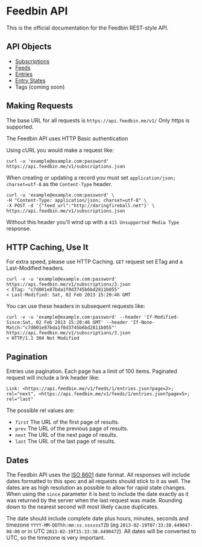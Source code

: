 Feedbin API
===========

This is the official documentation for the Feedbin REST-style API.

API Objects
-----------

- [Subscriptions](content/subscriptions.md)
- [Feeds](content/feeds.md)
- [Entries](content/entries.md)
- [Entry States](content/entry-states.md)
- Tags (coming soon)

Making Requests
---------------

The base URL for all requests is `https://api.feedbin.me/v1/` Only https is supported.

The Feedbin API uses HTTP Basic authentication

Using cURL you would make a request like: 

```shell
curl -u 'example@example.com:password' https://api.feedbin.me/v1/subscriptions.json
```

When creating or updating a record you must set `application/json; charset=utf-8` as the `Content-Type` header.

```shell
curl -u 'example@example.com:password' \
-H "Content-Type: application/json; charset=utf-8" \
-X POST -d '{"feed_url":"http://daringfireball.net"}' \
https://api.feedbin.me/v1/subscriptions.json
```

Without this header you'll wind up with a `415 Unsupported Media Type` response.

HTTP Caching, Use It
--------------------
For extra speed, please use HTTP Caching. `GET` request set ETag and a Last-Modified headers. 

```shell
curl -v -u 'example@example.com:password'  https://api.feedbin.me/v1/subscriptions/3.json
< ETag: "c7d001e87bda1f0d3745b6bd2811b055"
< Last-Modified: Sat, 02 Feb 2013 15:20:46 GMT
```

You can use these headers in subsequent requests like:

```shell
curl -v -u 'example@example.com:password' --header 'If-Modified-Since:Sat, 02 Feb 2013 15:20:46 GMT' --header 'If-None-Match:"c7d001e87bda1f0d3745b6bd2811b055"' https://api.feedbin.me/v1/subscriptions/3.json
< HTTP/1.1 304 Not Modified
```

Pagination
----------
Entries use pagination. Each page has a limit of 100 items. Paginated request will include a link header like:

```
Link: <https://api.feedbin.me/v1/feeds/1/entries.json?page=2>; rel="next", <https://api.feedbin.me/v1/feeds/1/entries.json?page=5>; rel="last"
```

The possible rel values are:

- `first` The URL of the first page of results.
- `prev` The URL of the previous page of results.
- `next` The URL of the next page of results.
- `last` The URL of the last page of results.

Dates
-----
The Feedbin API uses the [ISO 8601](http://www.w3.org/TR/NOTE-datetime) date format. All responses will include dates formatted to this spec and all requests should stick to it as well. The dates are as high resolution as possible to allow for rapid state changes. When using the `since` parameter it is best to include the date exactly as it was returned by the server when the last request was made. Rounding down to the nearest second will most likely cause duplicates.

The date should include complete date plus hours, minutes, seconds and timezone `YYYY-MM-DDThh:mm:ss.ssssssTZD` (eg `2013-02-19T07:33:38.449047-08:00` or in UTC `2013-02-19T15:33:38.449047Z`). All dates will be converted to UTC, so the timezone is very important.
